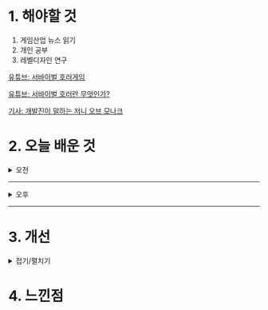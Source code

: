 
# 1. 해야할 것

1. 게임산업 뉴스 읽기 
2. 개인 공부  
3. 레벨디자인 연구

[유튜브: 서바이벌 호러게임](https://www.youtube.com/watch?v=fVJq_T20S3M)

[유튜브: 서바이벌 호러란 무엇인가?](https://www.youtube.com/watch?v=zNYkj4shgzg)

[기사: 개발진이 말하는 저니 오브 모나크](https://www.inven.co.kr/webzine/news/?news=301505)


# 2. 오늘 배운 것

<details>
<summary>오전</summary>

## 오늘의 뉴스
### 개발진이 말하는 저니 오브 모나크
![image](https://github.com/user-attachments/assets/b8db4616-1050-4d50-aa64-1f5e533698fe)
```

```
</details>

****

<details>
<summary>오후</summary>


</details>

****


# 3. 개선


<details>
<summary>접기/펼치기</summary>


</details>



# 4. 느낀점


